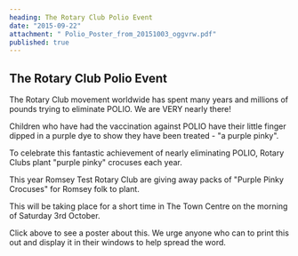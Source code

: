 ```yaml
---
heading: The Rotary Club Polio Event
date: "2015-09-22"
attachment: " Polio_Poster_from_20151003_oggvrw.pdf"
published: true
---
```



## The Rotary Club Polio Event


The Rotary Club movement worldwide has spent many years and millions of pounds trying to eliminate POLIO. We are VERY nearly there!

Children who have had the vaccination against POLIO have their little finger dipped in a purple dye to show they have been treated - "a purple pinky". 


To celebrate this fantastic achievement of nearly eliminating POLIO, Rotary Clubs plant "purple pinky" crocuses each year. 

This year Romsey Test Rotary Club are giving away packs of "Purple Pinky Crocuses" for Romsey folk to plant.

This will be taking place for a short time in The Town Centre on the morning of Saturday 3rd October.

Click above to see a poster about this. We urge anyone who can to print this out and display it in their windows to help spread the word.
